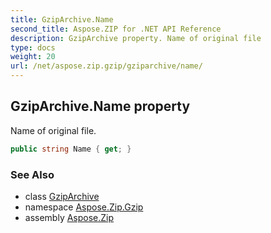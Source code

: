 ```yaml
---
title: GzipArchive.Name
second_title: Aspose.ZIP for .NET API Reference
description: GzipArchive property. Name of original file
type: docs
weight: 20
url: /net/aspose.zip.gzip/gziparchive/name/
---
```

## GzipArchive.Name property

Name of original file.

```csharp
public string Name { get; }
```

### See Also

* class [GzipArchive](../)
* namespace [Aspose.Zip.Gzip](../../gziparchive/)
* assembly [Aspose.Zip](../../../)


